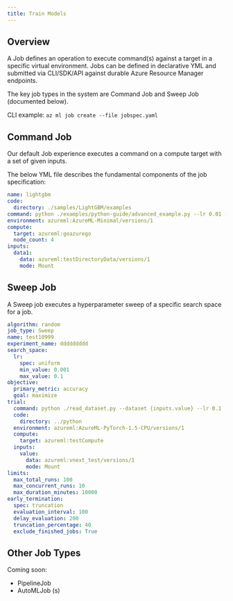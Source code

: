```yaml
---
title: Train Models
---
```


## Overview

A Job defines an operation to execute command(s) against a target in a specific virtual environment.
Jobs can be defined in declarative YML and submitted via CLI/SDK/API against durable Azure Resource Manager endpoints.

The key job types in the system are Command Job and Sweep Job (documented below).

CLI example: ```az ml job create --file jobspec.yaml```

## Command Job
Our default Job experience executes a command on a compute target with a set of given inputs.

The below YML file describes the fundamental components of the job specification:
```yaml
name: lightgbm
code: 
  directory: ./samples/LightGBM/examples
command: python ./examples/python-guide/advanced_example.py --lr 0.01 --feature_fraction 0.7 --bagging_fraction 0.6 --data {inputs.data1}
environment: azureml:AzureML-Minimal/versions/1
compute: 
  target: azureml:goazurego
  node_count: 4
inputs:
  data1:
    data: azureml:testDirectoryData/versions/1
    mode: Mount
```

## Sweep Job
A Sweep job executes a hyperparameter sweep of a specific search space for a job.

```yaml
algorithm: random
job_type: Sweep
name: test10999
experiment_name: ddddddddd
search_space:
  lr:
    spec: uniform
    min_value: 0.001
    max_value: 0.1     
objective:
  primary_metric: accuracy
  goal: maximize
trial:
  command: python ./read_dataset.py --dataset {inputs.value} --lr 0.1
  code: 
    directory: ../python
  environment: azureml:AzureML-PyTorch-1.5-CPU/versions/1
  compute:
    target: azureml:testCompute
  inputs:
    value:
      data: azureml:vnext_test/versions/1
      mode: Mount
limits:
  max_total_runs: 100
  max_concurrent_runs: 10
  max_duration_minutes: 10000
early_termination:
  spec: truncation
  evaluation_interval: 100
  delay_evaluation: 200
  truncation_percentage: 40
  exclude_finished_jobs: True
```

## Other Job Types
Coming soon:
- PipelineJob
- AutoMLJob (s)

